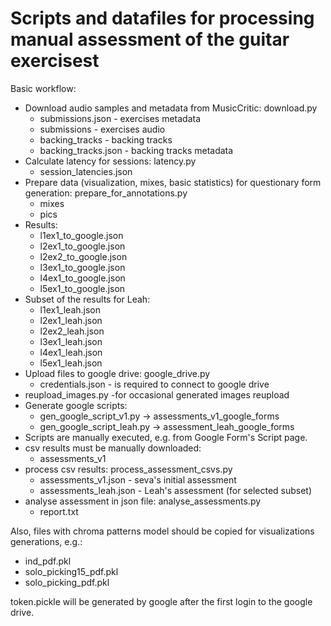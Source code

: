# Scripts and datafiles for processing manual assessment of the guitar exercisest

Basic workflow:
 * Download audio samples and metadata from MusicCritic: download.py
    * submissions.json - exercises metadata
    * submissions - exercises audio
    * backing_tracks - backing tracks
    * backing_tracks.json - backing tracks metadata
 * Calculate latency for sessions: latency.py
    * session_latencies.json
 * Prepare data (visualization, mixes, basic statistics)
   for questionary form generation: prepare_for_annotations.py
    * mixes
    * pics
 * Results:
    * l1ex1_to_google.json
    * l2ex1_to_google.json
    * l2ex2_to_google.json
    * l3ex1_to_google.json
    * l4ex1_to_google.json
    * l5ex1_to_google.json
  * Subset of the results for Leah:
    * l1ex1_leah.json
    * l2ex1_leah.json
    * l2ex2_leah.json
    * l3ex1_leah.json
    * l4ex1_leah.json
    * l5ex1_leah.json
  * Upload files to google drive: google_drive.py        
     * credentials.json - is required to connect to google drive
  * reupload_images.py -for occasional generated images reupload
  * Generate google scripts:
     * gen_google_script_v1.py -> assessments_v1_google_forms
     * gen_google_script_leah.py -> assessment_leah_google_forms
  * Scripts are manually executed, e.g. from Google Form's Script page.
  * csv results must be manually downloaded:
     * assessments_v1
  * process csv results: process_assessment_csvs.py
     * assessments_v1.json - seva's initial assessment
     * assessments_leah.json - Leah's assessment (for selected subset)
  * analyse assessment in json file: analyse_assessments.py
     * report.txt
 
Also, files with chroma patterns model should be copied for visualizations generations,
e.g.:
   * ind_pdf.pkl
   * solo_picking15_pdf.pkl
   * solo_picking_pdf.pkl

token.pickle will be generated by google after the first login to the google drive.
